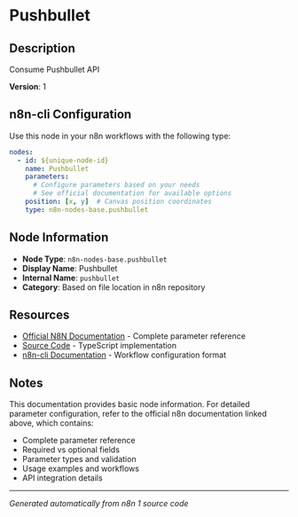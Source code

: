 # Pushbullet

## Description

Consume Pushbullet API

**Version**: 1

## n8n-cli Configuration

Use this node in your n8n workflows with the following type:

```yaml
nodes:
  - id: ${unique-node-id}
    name: Pushbullet
    parameters:
      # Configure parameters based on your needs
      # See official documentation for available options
    position: [x, y]  # Canvas position coordinates
    type: n8n-nodes-base.pushbullet
```

## Node Information

- **Node Type**: `n8n-nodes-base.pushbullet`
- **Display Name**: Pushbullet
- **Internal Name**: `pushbullet`
- **Category**: Based on file location in n8n repository

## Resources

- [Official N8N Documentation](https://docs.n8n.io/integrations/builtin/app-nodes/n8n-nodes-base.pushbullet/) - Complete parameter reference
- [Source Code](https://github.com/n8n-io/n8n/blob/master/packages/nodes-base/nodes/Pushbullet/Pushbullet.node.ts) - TypeScript implementation
- [n8n-cli Documentation](https://github.com/edenreich/n8n-cli) - Workflow configuration format

## Notes

This documentation provides basic node information. For detailed parameter configuration, 
refer to the official n8n documentation linked above, which contains:

- Complete parameter reference
- Required vs optional fields
- Parameter types and validation
- Usage examples and workflows
- API integration details

---
*Generated automatically from n8n 1 source code*
